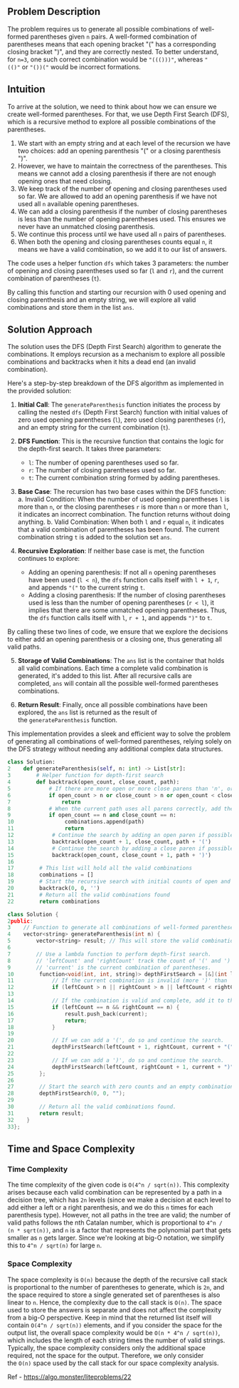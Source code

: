 ## Problem Description

The problem requires us to generate all possible combinations of well-formed parentheses given `n` pairs. A well-formed combination of parentheses means that each opening bracket "(" has a corresponding closing bracket ")", and they are correctly nested. To better understand, for `n=3`, one such correct combination would be `"((()))"`, whereas `"(()"` or `"())("` would be incorrect formations.

## Intuition

To arrive at the solution, we need to think about how we can ensure we create well-formed parentheses. For that, we use Depth First Search (DFS), which is a recursive method to explore all possible combinations of the parentheses.

1. We start with an empty string and at each level of the recursion we have two choices: add an opening parenthesis "(" or a closing parenthesis ")".
2. However, we have to maintain the correctness of the parentheses. This means we cannot add a closing parenthesis if there are not enough opening ones that need closing.
3. We keep track of the number of opening and closing parentheses used so far. We are allowed to add an opening parenthesis if we have not used all `n` available opening parentheses.
4. We can add a closing parenthesis if the number of closing parentheses is less than the number of opening parentheses used. This ensures we never have an unmatched closing parenthesis.
5. We continue this process until we have used all `n` pairs of parentheses.
6. When both the opening and closing parentheses counts equal `n`, it means we have a valid combination, so we add it to our list of answers.

The code uses a helper function `dfs` which takes 3 parameters: the number of opening and closing parentheses used so far (`l` and `r`), and the current combination of parentheses (`t`).

By calling this function and starting our recursion with 0 used opening and closing parenthesis and an empty string, we will explore all valid combinations and store them in the list `ans`.

## Solution Approach

The solution uses the DFS (Depth First Search) algorithm to generate the combinations. It employs recursion as a mechanism to explore all possible combinations and backtracks when it hits a dead end (an invalid combination).

Here's a step-by-step breakdown of the DFS algorithm as implemented in the provided solution:

1. **Initial Call**: The `generateParenthesis` function initiates the process by calling the nested `dfs` (Depth First Search) function with initial values of zero used opening parentheses (`l`), zero used closing parentheses (`r`), and an empty string for the current combination (`t`).
    
2. **DFS Function**: This is the recursive function that contains the logic for the depth-first search. It takes three parameters:
    
    - `l`: The number of opening parentheses used so far.
    - `r`: The number of closing parentheses used so far.
    - `t`: The current combination string formed by adding parentheses.
3. **Base Case**: The recursion has two base cases within the DFS function: a. Invalid Condition: When the number of used opening parentheses `l` is more than `n`, or the closing parentheses `r` is more than `n` or more than `l`, it indicates an incorrect combination. The function returns without doing anything. b. Valid Combination: When both `l` and `r` equal `n`, it indicates that a valid combination of parentheses has been found. The current combination string `t` is added to the solution set `ans`.
    
4. **Recursive Exploration**: If neither base case is met, the function continues to explore:
    
    - Adding an opening parenthesis: If not all `n` opening parentheses have been used (`l < n`), the `dfs` function calls itself with `l + 1`, `r`, and appends `"("` to the current string `t`.
    - Adding a closing parenthesis: If the number of closing parentheses used is less than the number of opening parentheses (`r < l`), it implies that there are some unmatched opening parentheses. Thus, the `dfs` function calls itself with `l`, `r + 1`, and appends `")"` to `t`.

By calling these two lines of code, we ensure that we explore the decisions to either add an opening parenthesis or a closing one, thus generating all valid paths.

5. **Storage of Valid Combinations**: The `ans` list is the container that holds all valid combinations. Each time a complete valid combination is generated, it's added to this list. After all recursive calls are completed, `ans` will contain all the possible well-formed parentheses combinations.
    
6. **Return Result**: Finally, once all possible combinations have been explored, the `ans` list is returned as the result of the `generateParenthesis` function.
    

This implementation provides a sleek and efficient way to solve the problem of generating all combinations of well-formed parentheses, relying solely on the DFS strategy without needing any additional complex data structures.

```python
class Solution:
2    def generateParenthesis(self, n: int) -> List[str]:
3        # Helper function for depth-first search
4        def backtrack(open_count, close_count, path):
5            # If there are more open or more close parens than 'n', or more close parens than open, it's invalid
6            if open_count > n or close_count > n or open_count < close_count:
7                return
8            # When the current path uses all parens correctly, add the combination to the results
9            if open_count == n and close_count == n:
10                combinations.append(path)
11                return
12            # Continue the search by adding an open paren if possible
13            backtrack(open_count + 1, close_count, path + '(')
14            # Continue the search by adding a close paren if possible
15            backtrack(open_count, close_count + 1, path + ')')
16
17        # This list will hold all the valid combinations
18        combinations = []
19        # Start the recursive search with initial counts of open and close parentheses
20        backtrack(0, 0, '')
21        # Return all the valid combinations found
22        return combinations
```

```cpp
class Solution {
2public:
3    // Function to generate all combinations of well-formed parentheses.
4    vector<string> generateParenthesis(int n) {
5        vector<string> result; // This will store the valid combinations.
6
7        // Use a lambda function to perform depth-first search.
8        // 'leftCount' and 'rightCount' track the count of '(' and ')' used respectively.
9        // 'current' is the current combination of parentheses.
10        function<void(int, int, string)> depthFirstSearch = [&](int leftCount, int rightCount, string current) {
11            // If the current combination is invalid (more ')' than '(' or counts exceed 'n'), stop exploration.
12            if (leftCount > n || rightCount > n || leftCount < rightCount) return;
13
14            // If the combination is valid and complete, add it to the result list.
15            if (leftCount == n && rightCount == n) {
16                result.push_back(current);
17                return;
18            }
19
20            // If we can add a '(', do so and continue the search.
21            depthFirstSearch(leftCount + 1, rightCount, current + "(");
22
23            // If we can add a ')', do so and continue the search.
24            depthFirstSearch(leftCount, rightCount + 1, current + ")");
25        };
26
27        // Start the search with zero counts and an empty combination.
28        depthFirstSearch(0, 0, "");
29      
30        // Return all the valid combinations found.
31        return result;
32    }
33};
```
## Time and Space Complexity

### Time Complexity

The time complexity of the given code is `O(4^n / sqrt(n))`. This complexity arises because each valid combination can be represented by a path in a decision tree, which has `2n` levels (since we make a decision at each level to add either a left or a right parenthesis, and we do this `n` times for each parenthesis type). However, not all paths in the tree are valid; the number of valid paths follows the nth Catalan number, which is proportional to `4^n / (n * sqrt(n))`, and `n` is a factor that represents the polynomial part that gets smaller as `n` gets larger. Since we're looking at big-O notation, we simplify this to `4^n / sqrt(n)` for large `n`.

### Space Complexity

The space complexity is `O(n)` because the depth of the recursive call stack is proportional to the number of parentheses to generate, which is `2n`, and the space required to store a single generated set of parentheses is also linear to `n`. Hence, the complexity due to the call stack is `O(n)`. The space used to store the answers is separate and does not affect the complexity from a big-O perspective. Keep in mind that the returned list itself will contain `O(4^n / sqrt(n))` elements, and if you consider the space for the output list, the overall space complexity would be `O(n * 4^n / sqrt(n))`, which includes the length of each string times the number of valid strings. Typically, the space complexity considers only the additional space required, not the space for the output. Therefore, we only consider the `O(n)` space used by the call stack for our space complexity analysis.

Ref - https://algo.monster/liteproblems/22
